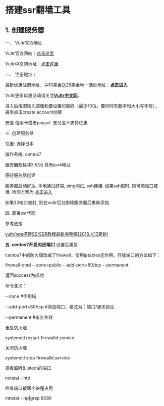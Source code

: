 # 搭建ssr翻墙工具



## 1. 创建服务器

一、 Vultr官方地址

Vultr官方网站：[点击这里](https://www.vultr.com/?ref=7225801)

Vultr中文网地址：[点击这里](https://www.vultrblog.com/)

二、 注册地址： 

最新优惠注册地址，冲10美金送25美金唯一活动地址：[**点击进入**](https://www.vultr.com/promo25b?ref=7225801)

Vultr更多优惠活动请关注[**Vultr中文网**](https://www.vultrblog.com/)。

进入后按图输入邮箱和要设置的密码（最少10位，要同时有数字和大小写字母），最后点击create account创建

充值 信用卡或者paypal. 支付宝不支持优惠

三. 创建服务器

位置: 选择日本

操作系统: centos7

服务器规格:$3.5/月 具有ipv4地址

等待服务器创建

服务器启动好后, 本地通过终端, ping测试, ssh连接. 如果ssh超时, 则可能端口被墙. 检测方案为 [点击进入](https://blog.csdn.net/qq_38401919/article/details/80824432)

如果22端口被封, 则在vultr后台删除服务器后重新添加.

四. 部署ssr代码

参考链接 

[vultr/vps搭建SS/SSR教程最新完整版(2018.4.13更新)](https://leziqu.com/3001.html)

**五. centos7开启对应端口**  设置后重启

centos7中的防火墙改成了firewall，使用iptables无作用，开放端口的方法如下：

firewall-cmd --zone=public --add-port=80/tcp --permanent

返回success为成功

命令含义： 

--zone #作用域 

--add-port=80/tcp #添加端口，格式为：端口/通讯协议 

--permanent #永久生效

重启防火墙：

systemctl restart firewalld.service 

关闭防火墙：

systemctl stop firewalld.service 

查看监听(Listen)的端口

netstat -lntp

检查端口被哪个进程占用

netstat -lnp|grep 8080

